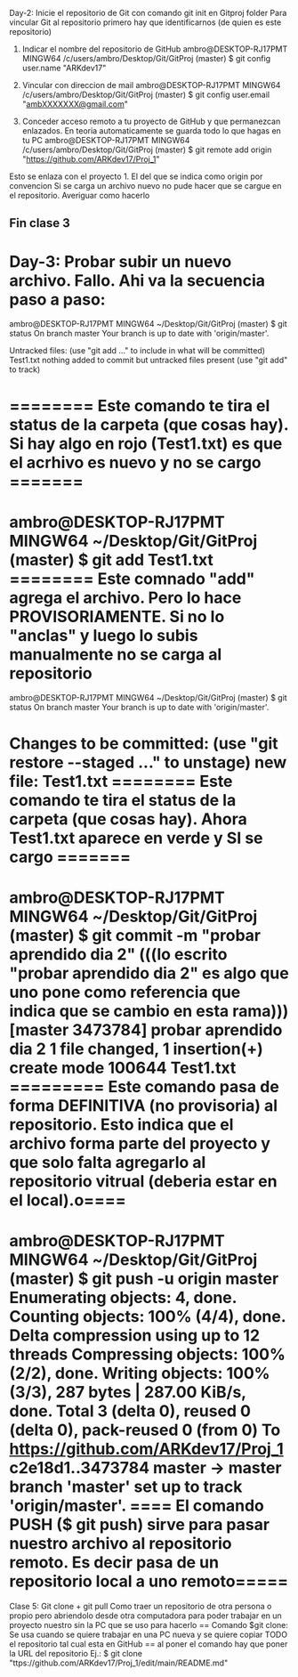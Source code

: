 Day-2: Inicie el repositorio de Git con comando git init en Gitproj folder
Para vincular Git al repositorio primero hay que identificarnos (de quien es este repositorio)

  1. Indicar el nombre del repositorio de GitHub
ambro@DESKTOP-RJ17PMT MINGW64 /c/users/ambro/Desktop/Git/GitProj (master)
$ git config user.name "ARKdev17"

  2. Vincular con direccion de mail
ambro@DESKTOP-RJ17PMT MINGW64 /c/users/ambro/Desktop/Git/GitProj (master)
$ git config user.email "ambXXXXXXX@gmail.com"

3. Conceder acceso remoto a tu proyecto de GitHub y que permanezcan enlazados. En teoria automaticamente se guarda todo lo que hagas en tu PC
ambro@DESKTOP-RJ17PMT MINGW64 /c/users/ambro/Desktop/Git/GitProj (master)
$ git remote add origin "https://github.com/ARKdev17/Proj_1"

Esto se enlaza con el proyecto 1. El del que se indica como origin por convencion
Si se carga un archivo nuevo no pude hacer que se cargue en el repositorio. Averiguar como hacerlo

Fin clase 3
---------------------
Day-3:
Probar subir un nuevo archivo. Fallo. Ahi va la secuencia paso a paso:
=============================================================
ambro@DESKTOP-RJ17PMT MINGW64 ~/Desktop/Git/GitProj (master)
$ git status
On branch master
Your branch is up to date with 'origin/master'.

Untracked files:
  (use "git add <file>..." to include in what will be committed)
        Test1.txt
nothing added to commit but untracked files present (use "git add" to track)

======== Este comando te tira el status de la carpeta (que cosas hay). Si hay algo en rojo (Test1.txt) es que el acrhivo es nuevo y no se cargo =======
=============================================================
ambro@DESKTOP-RJ17PMT MINGW64 ~/Desktop/Git/GitProj (master)
$ git add Test1.txt
======== Este comnado "add" agrega el archivo. Pero lo hace PROVISORIAMENTE. Si no lo "anclas" y luego lo subis manualmente no se carga al repositorio
=============================================================
ambro@DESKTOP-RJ17PMT MINGW64 ~/Desktop/Git/GitProj (master)
$ git status
On branch master
Your branch is up to date with 'origin/master'.

Changes to be committed:
  (use "git restore --staged <file>..." to unstage)
        new file:   Test1.txt
======== Este comando te tira el status de la carpeta (que cosas hay). Ahora Test1.txt aparece en verde y SI se cargo =======
=============================================================
ambro@DESKTOP-RJ17PMT MINGW64 ~/Desktop/Git/GitProj (master)
$ git commit -m "probar aprendido dia 2"   (((lo escrito "probar aprendido dia 2" es algo que uno pone como referencia que indica que se cambio en esta rama))) 
[master 3473784] probar aprendido dia 2
 1 file changed, 1 insertion(+)
 create mode 100644 Test1.txt
========= Este comando pasa de forma DEFINITIVA (no provisoria) al repositorio. Esto indica que el archivo forma parte del proyecto y que solo falta agregarlo al repositorio vitrual (deberia estar en el local).o====
=============================================================
ambro@DESKTOP-RJ17PMT MINGW64 ~/Desktop/Git/GitProj (master)
$ git push -u origin master
Enumerating objects: 4, done.
Counting objects: 100% (4/4), done.
Delta compression using up to 12 threads
Compressing objects: 100% (2/2), done.
Writing objects: 100% (3/3), 287 bytes | 287.00 KiB/s, done.
Total 3 (delta 0), reused 0 (delta 0), pack-reused 0 (from 0)
To https://github.com/ARKdev17/Proj_1
   c2e18d1..3473784  master -> master
branch 'master' set up to track 'origin/master'.
==== El comando PUSH ($ git push) sirve para pasar nuestro archivo al repositorio remoto. Es decir pasa de un repositorio local a uno remoto=====
=============================================================
Clase 5: Git clone + git pull
Como traer un repositorio de otra persona o propio pero abriendolo desde otra computadora para poder trabajar en un proyecto nuestro sin la PC que se uso para hacerlo
== Comando $git clone: Se usa cuando se quiere trabajar en una PC nueva y se quiere copiar TODO el repositorio tal cual esta en GitHub
== al poner el comando hay que poner la URL del repositorio
Ej.:
$ git clone "ttps://github.com/ARKdev17/Proj_1/edit/main/README.md"

